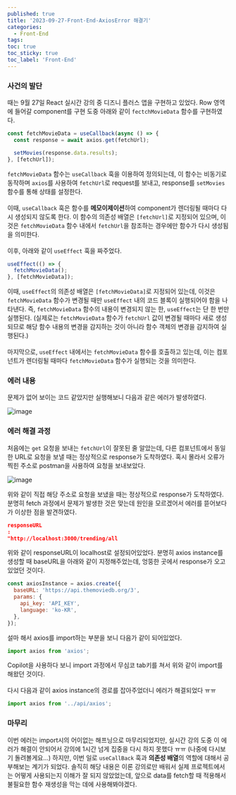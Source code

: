 ```yaml
---
published: true
title: '2023-09-27-Front-End-AxiosError 해결기'
categories:
  - Front-End
tags:
toc: true
toc_sticky: true
toc_label: 'Front-End'
---
```


### 사건의 발단

때는 9월 27일 React 실시간 강의 중 디즈니 플러스 앱을 구현하고 있었다. Row 영역에 들어갈 component를 구현 도중 아래와 같이 `fectchMovieData` 함수를 구현하였다.

```javascript
const fetchMovieData = useCallback(async () => {
  const response = await axios.get(fetchUrl);

  setMovies(response.data.results);
}, [fetchUrl]);
```

`fetchMovieData` 함수는 `useCallback` 훅을 이용하여 정의되는데, 이 함수는 비동기로 동작하며 `axios`를 사용하여 `fetchUrl`로 request를 보내고, response를 `setMovies` 함수를 통해 상태를 설정한다.
<br />
<br />
이때, `useCallback` 훅은 함수를 **메모이제이션**하여 component가 렌더링될 때마다 다시 생성되지 않도록 한다. 이 함수의 의존성 배열은 `[fetchUrl]`로 지정되어 있으며, 이것은 `fetchMovieData` 함수 내에서 `fetchUrl`을 참조하는 경우에만 함수가 다시 생성됨을 의미한다.
<br />
<br />
이후, 아래와 같이 `useEffect` 훅을 짜주었다.

```javascript
useEffect(() => {
  fetchMovieData();
}, [fetchMovieData]);
```

이때, `useEffect`의 의존성 배열은 `[fetchMovieData]`로 지정되어 있는데, 이것은 `fetchMovieData` 함수가 변경될 때만 `useEffect` 내의 코드 블록이 실행되어야 함을 나타낸다. 즉, `fetchMovieData` 함수의 내용이 변경되지 않는 한, `useEffect`는 단 한 번만 실행된다. (실제로는 `fetchMovieData` 함수가 `fetchUrl` 값이 변경될 때마다 새로 생성되므로 해당 함수 내용의 변경을 감지하는 것이 아니라 함수 객체의 변경을 감지하여 실행된다.)
<br />
<br />
마지막으로, `useEffect` 내에서는 `fetchMovieData` 함수를 호출하고 있는데, 이는 컴포넌트가 렌더링될 때마다 `fetchMovieData` 함수가 실행되는 것을 의미한다.

### 에러 내용

문제가 없어 보이는 코드 같았지만 실행해보니 다음과 같은 에러가 발생하였다.

![image](https://github.com/seungsimdang/seungsimdang.github.io/blob/master/_images/AxiosError_01.png?raw=true)

### 에러 해결 과정

처음에는 `get` 요청을 보내는 `fetchUrl`이 잘못된 줄 알았는데, 다른 컴포넌트에서 동일한 URL로 요청을 보낼 때는 정상적으로 response가 도착하였다. 혹시 몰라서 오류가 찍힌 주소로 postman을 사용하여 요청을 보내보았다.

![image](https://github.com/seungsimdang/seungsimdang.github.io/blob/master/_images/AxiosError_02.png?raw=true)

위와 같이 직접 해당 주소로 요청을 보냈을 때는 정상적으로 response가 도착하였다. 분명히 fetch 과정에서 문제가 발생한 것은 맞는데 원인을 모르겠어서 에러를 뜯어보다가 이상한 점을 발견하였다.

```json
responseURL
:
"http://localhost:3000/trending/all
```

위와 같이 responseURL이 localhost로 설정되어있었다. 분명히 axios instance를 생성할 때 baseURL을 아래와 같이 지정해주었는데, 엉뚱한 곳에서 response가 오고 있었던 것이다.

```javascript
const axiosInstance = axios.create({
  baseURL: 'https://api.themoviedb.org/3',
  params: {
    api_key: 'API_KEY',
    language: 'ko-KR',
  },
});
```

설마 해서 axios를 import하는 부분을 보니 다음가 같이 되어있었다.

```javascript
import axios from 'axios';
```

Copilot을 사용하다 보니 import 과정에서 무심코 tab키를 쳐서 위와 같이 import를 해왔던 것이다.
<br />
<br />
다시 다음과 같이 axios instance의 경로를 잡아주었더니 에러가 해결되었다 ㅠㅠ

```javascript
import axios from '../api/axios';
```

### 마무리

이번 에러는 import시의 어이없는 해프닝으로 마무리되었지만, 실시간 강의 도중 이 에러가 해결이 안되어서 강의에 1시간 넘게 집중을 다시 하지 못했다 ㅠㅠ (나중에 다시보기 돌려볼게요...) 하지만, 이번 일로 `useCallBack` 훅과 **의존성 배열**의 역할에 대해서 공부해보는 계기가 되었다. 솔직히 해당 내용은 이론 강의로만 배워서 실제 프로젝트에서는 어떻게 사용되는지 이해가 잘 되지 않았었는데, 앞으로 data를 fetch할 때 적용해서 불필요한 함수 재생성을 막는 데에 사용해봐야겠다.
